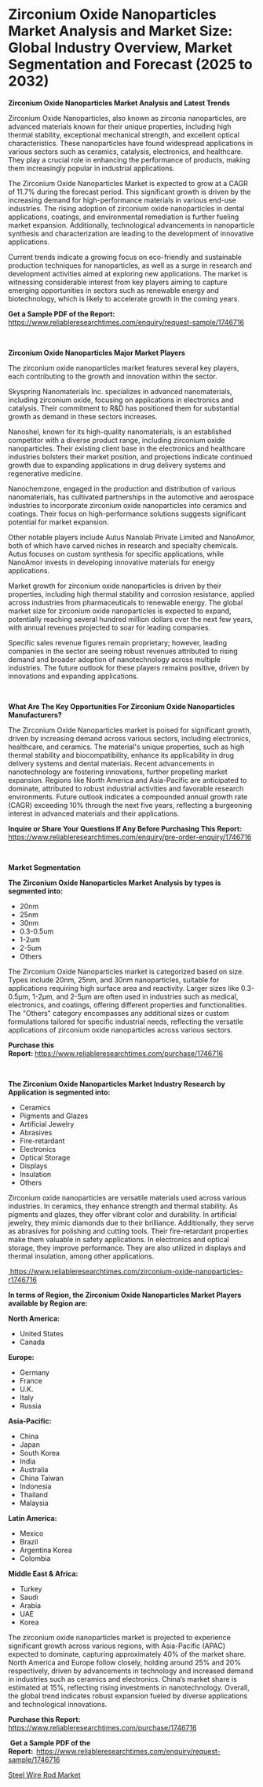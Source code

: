<p><h1>Zirconium Oxide Nanoparticles Market Analysis and Market Size: Global Industry Overview, Market Segmentation and Forecast (2025 to 2032)</h1></p><p><strong>Zirconium Oxide Nanoparticles Market Analysis and Latest Trends</strong></p>
<p><p>Zirconium Oxide Nanoparticles, also known as zirconia nanoparticles, are advanced materials known for their unique properties, including high thermal stability, exceptional mechanical strength, and excellent optical characteristics. These nanoparticles have found widespread applications in various sectors such as ceramics, catalysis, electronics, and healthcare. They play a crucial role in enhancing the performance of products, making them increasingly popular in industrial applications.</p><p>The Zirconium Oxide Nanoparticles Market is expected to grow at a CAGR of 11.7% during the forecast period. This significant growth is driven by the increasing demand for high-performance materials in various end-use industries. The rising adoption of zirconium oxide nanoparticles in dental applications, coatings, and environmental remediation is further fueling market expansion. Additionally, technological advancements in nanoparticle synthesis and characterization are leading to the development of innovative applications.</p><p>Current trends indicate a growing focus on eco-friendly and sustainable production techniques for nanoparticles, as well as a surge in research and development activities aimed at exploring new applications. The market is witnessing considerable interest from key players aiming to capture emerging opportunities in sectors such as renewable energy and biotechnology, which is likely to accelerate growth in the coming years.</p></p>
<p><strong>Get a Sample PDF of the Report:&nbsp;</strong> <a href="https://www.reliableresearchtimes.com/enquiry/request-sample/1746716?utm_campaign=2255&utm_medium=2&utm_source=Github&utm_content=ia&utm_term=01042025&utm_id=zirconium-oxide-nanoparticles">https://www.reliableresearchtimes.com/enquiry/request-sample/1746716</a></p>
<p>&nbsp;</p>
<p><strong>Zirconium Oxide Nanoparticles Major Market Players</strong></p>
<p><p>The zirconium oxide nanoparticles market features several key players, each contributing to the growth and innovation within the sector. </p><p>Skyspring Nanomaterials Inc. specializes in advanced nanomaterials, including zirconium oxide, focusing on applications in electronics and catalysis. Their commitment to R&D has positioned them for substantial growth as demand in these sectors increases. </p><p>Nanoshel, known for its high-quality nanomaterials, is an established competitor with a diverse product range, including zirconium oxide nanoparticles. Their existing client base in the electronics and healthcare industries bolsters their market position, and projections indicate continued growth due to expanding applications in drug delivery systems and regenerative medicine.</p><p>Nanochemzone, engaged in the production and distribution of various nanomaterials, has cultivated partnerships in the automotive and aerospace industries to incorporate zirconium oxide nanoparticles into ceramics and coatings. Their focus on high-performance solutions suggests significant potential for market expansion.</p><p>Other notable players include Autus Nanolab Private Limited and NanoAmor, both of which have carved niches in research and specialty chemicals. Autus focuses on custom synthesis for specific applications, while NanoAmor invests in developing innovative materials for energy applications.</p><p>Market growth for zirconium oxide nanoparticles is driven by their properties, including high thermal stability and corrosion resistance, applied across industries from pharmaceuticals to renewable energy. The global market size for zirconium oxide nanoparticles is expected to expand, potentially reaching several hundred million dollars over the next few years, with annual revenues projected to soar for leading companies.</p><p>Specific sales revenue figures remain proprietary; however, leading companies in the sector are seeing robust revenues attributed to rising demand and broader adoption of nanotechnology across multiple industries. The future outlook for these players remains positive, driven by innovations and expanding applications.</p></p>
<p>&nbsp;</p>
<p><strong>What Are The Key Opportunities For Zirconium Oxide Nanoparticles Manufacturers?</strong></p>
<p><p>The Zirconium Oxide Nanoparticles market is poised for significant growth, driven by increasing demand across various sectors, including electronics, healthcare, and ceramics. The material's unique properties, such as high thermal stability and biocompatibility, enhance its applicability in drug delivery systems and dental materials. Recent advancements in nanotechnology are fostering innovations, further propelling market expansion. Regions like North America and Asia-Pacific are anticipated to dominate, attributed to robust industrial activities and favorable research environments. Future outlook indicates a compounded annual growth rate (CAGR) exceeding 10% through the next five years, reflecting a burgeoning interest in advanced materials and their applications.</p></p>
<p><strong>Inquire or Share Your Questions If Any Before Purchasing This Report:</strong> <a href="https://www.reliableresearchtimes.com/enquiry/pre-order-enquiry/1746716?utm_campaign=2255&utm_medium=2&utm_source=Github&utm_content=ia&utm_term=01042025&utm_id=zirconium-oxide-nanoparticles">https://www.reliableresearchtimes.com/enquiry/pre-order-enquiry/1746716</a></p>
<p>&nbsp;</p>
<p><strong>Market Segmentation</strong></p>
<p><strong>The Zirconium Oxide Nanoparticles Market Analysis by types is segmented into:</strong></p>
<p><ul><li>20nm</li><li>25nm</li><li>30nm</li><li>0.3-0.5um</li><li>1-2um</li><li>2-5um</li><li>Others</li></ul></p>
<p><p>The Zirconium Oxide Nanoparticles market is categorized based on size. Types include 20nm, 25nm, and 30nm nanoparticles, suitable for applications requiring high surface area and reactivity. Larger sizes like 0.3-0.5µm, 1-2µm, and 2-5µm are often used in industries such as medical, electronics, and coatings, offering different properties and functionalities. The "Others" category encompasses any additional sizes or custom formulations tailored for specific industrial needs, reflecting the versatile applications of zirconium oxide nanoparticles across various sectors.</p></p>
<p><strong>Purchase this Report:&nbsp;</strong><a href="https://www.reliableresearchtimes.com/purchase/1746716?utm_campaign=2255&utm_medium=2&utm_source=Github&utm_content=ia&utm_term=01042025&utm_id=zirconium-oxide-nanoparticles">https://www.reliableresearchtimes.com/purchase/1746716</a></p>
<p>&nbsp;</p>
<p><strong>The Zirconium Oxide Nanoparticles Market Industry Research by Application is segmented into:</strong></p>
<p><ul><li>Ceramics</li><li>Pigments and Glazes</li><li>Artificial Jewelry</li><li>Abrasives</li><li>Fire-retardant</li><li>Electronics</li><li>Optical Storage</li><li>Displays</li><li>Insulation</li><li>Others</li></ul></p>
<p><p>Zirconium oxide nanoparticles are versatile materials used across various industries. In ceramics, they enhance strength and thermal stability. As pigments and glazes, they offer vibrant color and durability. In artificial jewelry, they mimic diamonds due to their brilliance. Additionally, they serve as abrasives for polishing and cutting tools. Their fire-retardant properties make them valuable in safety applications. In electronics and optical storage, they improve performance. They are also utilized in displays and thermal insulation, among other applications.</p></p>
<p><a href="https://www.reliableresearchtimes.com/zirconium-oxide-nanoparticles-r1746716?utm_campaign=2255&utm_medium=2&utm_source=Github&utm_content=ia&utm_term=01042025&utm_id=zirconium-oxide-nanoparticles">&nbsp;https://www.reliableresearchtimes.com/zirconium-oxide-nanoparticles-r1746716</a></p>
<p><strong>In terms of Region, the Zirconium Oxide Nanoparticles Market Players available by Region are:</strong></p>
<p>
    <p> <strong> North America: </strong>
        <ul>
            <li>United States</li>
            <li>Canada</li>
        </ul>
        </p> 
    <p> <strong> Europe: </strong>
        <ul>
            <li>Germany</li>
            <li>France</li>
            <li>U.K.</li>
            <li>Italy</li>
            <li>Russia</li>
        </ul>
        </p> 
    <p> <strong> Asia-Pacific: </strong>
        <ul>
            <li>China</li>
            <li>Japan</li>
            <li>South Korea</li>
            <li>India</li>
            <li>Australia</li>
            <li>China Taiwan</li>
            <li>Indonesia</li>
            <li>Thailand</li>
            <li>Malaysia</li>
        </ul>
        </p> 
    <p> <strong> Latin America: </strong>
        <ul>
            <li>Mexico</li>
            <li>Brazil</li>
            <li>Argentina Korea</li>
            <li>Colombia</li>
        </ul>
        </p> 
    <p> <strong> Middle East & Africa: </strong>
        <ul>
            <li>Turkey</li>
            <li>Saudi</li>
            <li>Arabia</li>
            <li>UAE</li>
            <li>Korea</li>
        </ul>
    </p>
    </p>
<p><p>The zirconium oxide nanoparticles market is projected to experience significant growth across various regions, with Asia-Pacific (APAC) expected to dominate, capturing approximately 40% of the market share. North America and Europe follow closely, holding around 25% and 20% respectively, driven by advancements in technology and increased demand in industries such as ceramics and electronics. China’s market share is estimated at 15%, reflecting rising investments in nanotechnology. Overall, the global trend indicates robust expansion fueled by diverse applications and technological innovations.</p></p>
<p><strong>Purchase this Report: </strong><a href="https://www.reliableresearchtimes.com/purchase/1746716?utm_campaign=2255&utm_medium=2&utm_source=Github&utm_content=ia&utm_term=01042025&utm_id=zirconium-oxide-nanoparticles">https://www.reliableresearchtimes.com/purchase/1746716</a></p>
<p>&nbsp;<strong>Get a Sample PDF of the Report:&nbsp;&nbsp;</strong><a href="https://www.reliableresearchtimes.com/enquiry/request-sample/1746716?utm_campaign=2255&utm_medium=2&utm_source=Github&utm_content=ia&utm_term=01042025&utm_id=zirconium-oxide-nanoparticles">https://www.reliableresearchtimes.com/enquiry/request-sample/1746716</a></p>
<p><strong></strong></p>
<p><p><a href="https://github.com/sca704osol/Market-Research-Report-List-1/blob/main/steel-wire-rod-market.md?utm_campaign=2255&utm_medium=2&utm_source=Github&utm_content=ia&utm_term=01042025&utm_id=zirconium-oxide-nanoparticles">Steel Wire Rod Market</a></p></p>